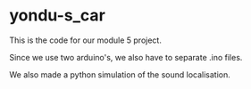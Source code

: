 # yondu-s_car


This is the code for our module 5 project.

Since we use two arduino's, we also have to separate .ino files.

We also made a python simulation of the sound localisation.

